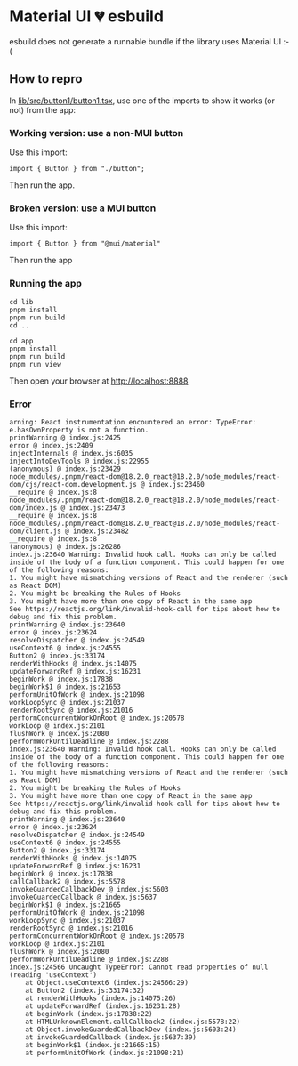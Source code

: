 # Material UI 💔 esbuild

esbuild does not generate a runnable bundle if the library uses Material UI :-(

## How to repro

In [lib/src/button1/button1.tsx](lib/src/button1/button1.tsx), use one of the imports to show it works (or not) from the app:

### Working version: use a non-MUI button

Use this import:

    import { Button } from "./button";

Then run the app.

### Broken version: use a MUI button

Use this import:

    import { Button } from "@mui/material"

Then run the app

### Running the app

```
cd lib
pnpm install
pnpm run build
cd ..

cd app
pnpm install
pnpm run build
pnpm run view
```

Then open your browser at [http://localhost:8888](http://localhost:8888)

### Error

```
arning: React instrumentation encountered an error: TypeError: e.hasOwnProperty is not a function.
printWarning @ index.js:2425
error @ index.js:2409
injectInternals @ index.js:6035
injectIntoDevTools @ index.js:22955
(anonymous) @ index.js:23429
node_modules/.pnpm/react-dom@18.2.0_react@18.2.0/node_modules/react-dom/cjs/react-dom.development.js @ index.js:23460
__require @ index.js:8
node_modules/.pnpm/react-dom@18.2.0_react@18.2.0/node_modules/react-dom/index.js @ index.js:23473
__require @ index.js:8
node_modules/.pnpm/react-dom@18.2.0_react@18.2.0/node_modules/react-dom/client.js @ index.js:23482
__require @ index.js:8
(anonymous) @ index.js:26286
index.js:23640 Warning: Invalid hook call. Hooks can only be called inside of the body of a function component. This could happen for one of the following reasons:
1. You might have mismatching versions of React and the renderer (such as React DOM)
2. You might be breaking the Rules of Hooks
3. You might have more than one copy of React in the same app
See https://reactjs.org/link/invalid-hook-call for tips about how to debug and fix this problem.
printWarning @ index.js:23640
error @ index.js:23624
resolveDispatcher @ index.js:24549
useContext6 @ index.js:24555
Button2 @ index.js:33174
renderWithHooks @ index.js:14075
updateForwardRef @ index.js:16231
beginWork @ index.js:17838
beginWork$1 @ index.js:21653
performUnitOfWork @ index.js:21098
workLoopSync @ index.js:21037
renderRootSync @ index.js:21016
performConcurrentWorkOnRoot @ index.js:20578
workLoop @ index.js:2101
flushWork @ index.js:2080
performWorkUntilDeadline @ index.js:2288
index.js:23640 Warning: Invalid hook call. Hooks can only be called inside of the body of a function component. This could happen for one of the following reasons:
1. You might have mismatching versions of React and the renderer (such as React DOM)
2. You might be breaking the Rules of Hooks
3. You might have more than one copy of React in the same app
See https://reactjs.org/link/invalid-hook-call for tips about how to debug and fix this problem.
printWarning @ index.js:23640
error @ index.js:23624
resolveDispatcher @ index.js:24549
useContext6 @ index.js:24555
Button2 @ index.js:33174
renderWithHooks @ index.js:14075
updateForwardRef @ index.js:16231
beginWork @ index.js:17838
callCallback2 @ index.js:5578
invokeGuardedCallbackDev @ index.js:5603
invokeGuardedCallback @ index.js:5637
beginWork$1 @ index.js:21665
performUnitOfWork @ index.js:21098
workLoopSync @ index.js:21037
renderRootSync @ index.js:21016
performConcurrentWorkOnRoot @ index.js:20578
workLoop @ index.js:2101
flushWork @ index.js:2080
performWorkUntilDeadline @ index.js:2288
index.js:24566 Uncaught TypeError: Cannot read properties of null (reading 'useContext')
    at Object.useContext6 (index.js:24566:29)
    at Button2 (index.js:33174:32)
    at renderWithHooks (index.js:14075:26)
    at updateForwardRef (index.js:16231:28)
    at beginWork (index.js:17838:22)
    at HTMLUnknownElement.callCallback2 (index.js:5578:22)
    at Object.invokeGuardedCallbackDev (index.js:5603:24)
    at invokeGuardedCallback (index.js:5637:39)
    at beginWork$1 (index.js:21665:15)
    at performUnitOfWork (index.js:21098:21)
```
